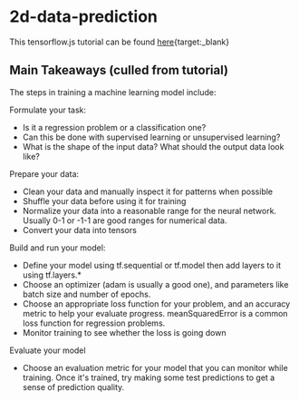 # 2d-data-prediction

This tensorflow.js tutorial can be found [here](https://codelabs.developers.google.com/codelabs/tfjs-training-regression/index.html#0){target:_blank}

## Main Takeaways (culled from tutorial)

The steps in training a machine learning model include:

Formulate your task:

* Is it a regression problem or a classification one?
* Can this be done with supervised learning or unsupervised learning?
* What is the shape of the input data? What should the output data look like?

Prepare your data:

* Clean your data and manually inspect it for patterns when possible
* Shuffle your data before using it for training
* Normalize your data into a reasonable range for the neural network. Usually 0-1 or -1-1 are good ranges for numerical data.
* Convert your data into tensors

Build and run your model:

* Define your model using tf.sequential or tf.model then add layers to it using tf.layers.*
* Choose an optimizer (adam is usually a good one), and parameters like batch size and number of epochs.
* Choose an appropriate loss function for your problem, and an accuracy metric to help your evaluate progress. meanSquaredError is a common loss function for regression problems.
* Monitor training to see whether the loss is going down

Evaluate your model

* Choose an evaluation metric for your model that you can monitor while training. Once it's trained, try making some test predictions to get a sense of prediction quality.